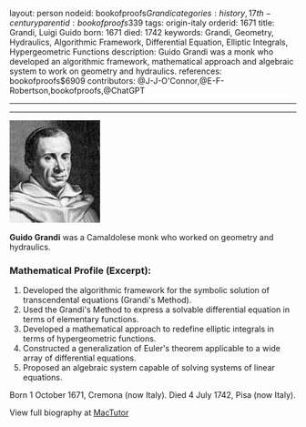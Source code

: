 layout: person
nodeid: bookofproofs$Grandi
categories: history,17th-century
parentid: bookofproofs$339
tags: origin-italy
orderid: 1671
title: Grandi, Luigi Guido
born: 1671
died: 1742
keywords: Grandi, Geometry, Hydraulics, Algorithmic Framework, Differential Equation, Elliptic Integrals, Hypergeometric Functions
description: Guido Grandi was a monk who developed an algorithmic framework, mathematical approach and algebraic system to work on geometry and hydraulics.
references: bookofproofs$6909
contributors: @J-J-O'Connor,@E-F-Robertson,bookofproofs,@ChatGPT

---



---

![Grandi.jpg](https://github.com/bookofproofs/bookofproofs.github.io/blob/main/_sources/_assets/images/portraits/Grandi.jpg?raw=true)

**Guido Grandi** was a Camaldolese monk who worked on geometry and hydraulics.

### Mathematical Profile (Excerpt):
1. Developed the algorithmic framework for the symbolic solution of transcendental equations (Grandi's Method).
2. Used the Grandi's Method to express a solvable differential equation in terms of elementary functions.
3. Developed a mathematical approach to redefine elliptic integrals in terms of hypergeometric functions.
4. Constructed a generalization of Euler's theorem applicable to a wide array of differential equations.
5. Proposed an algebraic system capable of solving systems of linear equations.

Born 1 October 1671, Cremona (now Italy). Died 4 July 1742, Pisa (now Italy).

View full biography at [MacTutor](https://mathshistory.st-andrews.ac.uk/Biographies/Grandi/)

